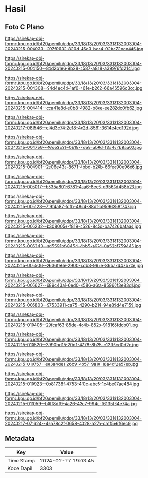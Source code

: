 # Hasil

## Foto C Plano

https://sirekap-obj-formc.kpu.go.id/bf20/pemilu/pdpr/33/18/13/20/03/3318132003004-20240215-004033--297f9632-829d-45e3-bec4-92bd72cec4d5.jpg

https://sirekap-obj-formc.kpu.go.id/bf20/pemilu/pdpr/33/18/13/20/03/3318132003004-20240215-004150--84d2b1e6-9b28-4587-a8a8-a39976fd2141.jpg

https://sirekap-obj-formc.kpu.go.id/bf20/pemilu/pdpr/33/18/13/20/03/3318132003004-20240215-004308--94d4ec4d-1af6-461e-b262-66a46596c3cc.jpg

https://sirekap-obj-formc.kpu.go.id/bf20/pemilu/pdpr/33/18/13/20/03/3318132003004-20240215-004414--cca41e8d-e0b8-4982-b8ee-ee282dc0fb62.jpg

https://sirekap-obj-formc.kpu.go.id/bf20/pemilu/pdpr/33/18/13/20/03/3318132003004-20240217-081546--ef4d3c74-2e18-4c2d-8561-3614e4ed192d.jpg

https://sirekap-obj-formc.kpu.go.id/bf20/pemilu/pdpr/33/18/13/20/03/3318132003004-20240215-004759--46ce3c35-0b15-4de5-ab6d-f3a4c7b8aa00.jpg

https://sirekap-obj-formc.kpu.go.id/bf20/pemilu/pdpr/33/18/13/20/03/3318132003004-20240215-004901--2e06e43e-8671-4bbd-b26b-66fee90e96d6.jpg

https://sirekap-obj-formc.kpu.go.id/bf20/pemilu/pdpr/33/18/13/20/03/3318132003004-20240215-005017--b335a801-6781-4aa6-8ee6-d9563d458b23.jpg

https://sirekap-obj-formc.kpu.go.id/bf20/pemilu/pdpr/33/18/13/20/03/3318132003004-20240215-005123--7f9f4a87-fcfb-48d4-88df-b9596358f747.jpg

https://sirekap-obj-formc.kpu.go.id/bf20/pemilu/pdpr/33/18/13/20/03/3318132003004-20240215-005232--b308005e-f819-4526-8c5d-ba7426bafaad.jpg

https://sirekap-obj-formc.kpu.go.id/bf20/pemilu/pdpr/33/18/13/20/03/3318132003004-20240215-005343--ad5591bf-8454-4bb5-a974-0a52bf759445.jpg

https://sirekap-obj-formc.kpu.go.id/bf20/pemilu/pdpr/33/18/13/20/03/3318132003004-20240215-005506--2636fe6e-2900-4db3-995e-86ba7447b73e.jpg

https://sirekap-obj-formc.kpu.go.id/bf20/pemilu/pdpr/33/18/13/20/03/3318132003004-20240215-005627--689c43a1-6ed0-4586-a6fa-85966f3e83d1.jpg

https://sirekap-obj-formc.kpu.go.id/bf20/pemilu/pdpr/33/18/13/20/03/3318132003004-20240215-005803--97533911-ca75-4290-b214-94e89d4e7159.jpg

https://sirekap-obj-formc.kpu.go.id/bf20/pemilu/pdpr/33/18/13/20/03/3318132003004-20240215-010405--29fcaf63-85de-4c4b-852b-918165fdcb01.jpg

https://sirekap-obj-formc.kpu.go.id/bf20/pemilu/pdpr/33/18/13/20/03/3318132003004-20240215-010520--3990bd15-20d1-4778-8b35-c12ff6cd0d2c.jpg

https://sirekap-obj-formc.kpu.go.id/bf20/pemilu/pdpr/33/18/13/20/03/3318132003004-20240215-010757--e83a4de1-26c9-4b57-9a10-18a4df2a57eb.jpg

https://sirekap-obj-formc.kpu.go.id/bf20/pemilu/pdpr/33/18/13/20/03/3318132003004-20240215-010923--0b81738f-4753-4f0c-abc5-1c4be07ae484.jpg

https://sirekap-obj-formc.kpu.go.id/bf20/pemilu/pdpr/33/18/13/20/03/3318132003004-20240215-011059--b0ff8df9-4a26-43c7-994d-f6135f64e74a.jpg

https://sirekap-obj-formc.kpu.go.id/bf20/pemilu/pdpr/33/18/13/20/03/3318132003004-20240217-071624--4ea78c2f-0658-4028-a27a-ca1f5e6f6ec9.jpg


## Metadata

| Key        | Value               |
| ---------- | ------------------- |
| Time Stamp | 2024-02-27 19:03:45 |
| Kode Dapil | 3303                |



